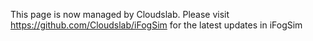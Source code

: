 This page is now managed by Cloudslab. Please visit https://github.com/Cloudslab/iFogSim for the latest updates in iFogSim
